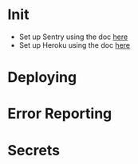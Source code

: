 # Init
* Set up Sentry using the doc [here](SENTRY.md#init)
* Set up Heroku using the doc [here](HEROKU.md#init)

# Deploying

# Error Reporting

# Secrets
